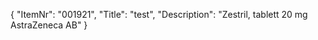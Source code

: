 {
  "ItemNr": "001921",
  "Title": "test",
  "Description": "Zestril, tablett 20 mg AstraZeneca AB"
}